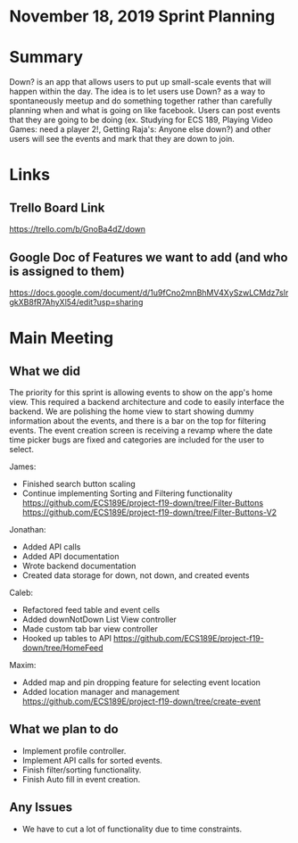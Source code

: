 # November 18, 2019 Sprint Planning #

# Summary # 
Down? is an app that allows users to put up small-scale events that will happen within the day. The idea is to let users use Down? as a way to spontaneously meetup and do something together rather than carefully planning when and what is going on like facebook. Users can post events that they are going to be doing (ex. Studying for ECS 189, Playing Video Games: need a player 2!, Getting Raja's: Anyone else down?) and other users will see the events and mark that they are down to join.

# Links #

## Trello Board Link ##
https://trello.com/b/GnoBa4dZ/down

## Google Doc of Features we want to add (and who is assigned to them) ##
https://docs.google.com/document/d/1u9fCno2mnBhMV4XySzwLCMdz7slrgkXB8fR7AhyXl54/edit?usp=sharing


# Main Meeting #
## What we did ##
The priority for this sprint is allowing events to show on the app's home view. This required a backend
architecture and code to easily interface the backend. We are polishing the home view to start showing dummy
information about the events, and there is a bar on the top for filtering events. The event creation screen
is receiving a revamp where the date time picker bugs are fixed and categories are included for the user to select.


James: 
* Finished search button scaling
* Continue implementing Sorting and Filtering functionality
https://github.com/ECS189E/project-f19-down/tree/Filter-Buttons
https://github.com/ECS189E/project-f19-down/tree/Filter-Buttons-V2


Jonathan: 
* Added API calls
* Added API documentation
* Wrote backend documentation
* Created data storage for down, not down, and created events

Caleb:
* Refactored feed table and event cells
* Added downNotDown List View controller
* Made custom tab bar view controller
* Hooked up tables to API
https://github.com/ECS189E/project-f19-down/tree/HomeFeed

Maxim:
* Added map and pin dropping feature for selecting event location
* Added location manager and management
https://github.com/ECS189E/project-f19-down/tree/create-event


## What we plan to do ##
* Implement profile controller.
* Implement API calls for sorted events.
* Finish filter/sorting functionality.
* Finish Auto fill in event creation.

## Any Issues ##
* We have to cut a lot of functionality due to time constraints.
